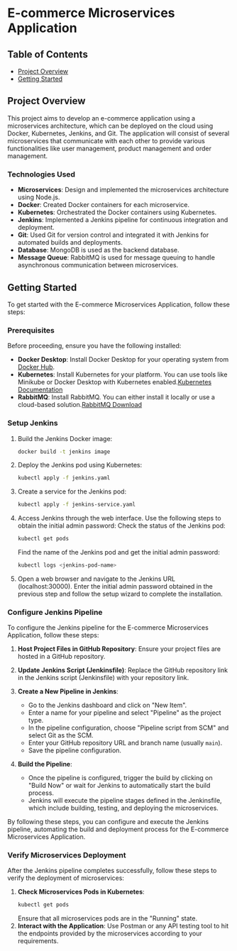 # E-commerce Microservices Application

## Table of Contents

- [Project Overview](#project-overview)
- [Getting Started](#getting-started)

## Project Overview

This project aims to develop an e-commerce application using a microservices architecture, which can be deployed on the cloud using Docker, Kubernetes, Jenkins, and Git. The application will consist of several microservices that communicate with each other to provide various functionalities like user management, product management and order management.

### Technologies Used

- **Microservices**: Design and implemented the microservices architecture using Node.js.
- **Docker**: Created Docker containers for each microservice.
- **Kubernetes**: Orchestrated the Docker containers using Kubernetes.
- **Jenkins**: Implemented a Jenkins pipeline for continuous integration and deployment.
- **Git**: Used Git for version control and integrated it with Jenkins for automated builds and deployments.
- **Database**: MongoDB is used as the backend database.
- **Message Queue**: RabbitMQ is used for message queuing to handle asynchronous communication between microservices.

## Getting Started

To get started with the E-commerce Microservices Application, follow these steps:

### Prerequisites

Before proceeding, ensure you have the following installed:

- **Docker Desktop**: Install Docker Desktop for your operating system from [Docker Hub](https://hub.docker.com/).
- **Kubernetes**: Install Kubernetes for your platform. You can use tools like Minikube or Docker Desktop with Kubernetes enabled.[Kubernetes Documentation](https://kubernetes.io/releases/download/)
- **RabbitMQ**: Install RabbitMQ. You can either install it locally or use a cloud-based solution.[RabbitMQ Download](https://www.rabbitmq.com/download.html)

### Setup Jenkins

1. Build the Jenkins Docker image:
   ```bash
   docker build -t jenkins image
2. Deploy the Jenkins pod using Kubernetes:
   ```bash
   kubectl apply -f jenkins.yaml
3. Create a service for the Jenkins pod:
   ```bash
   kubectl apply -f jenkins-service.yaml
4. Access Jenkins through the web interface. Use the following steps to obtain the initial admin password:
    Check the status of the Jenkins pod:
   ```bash
   kubectl get pods
   ```
    Find the name of the Jenkins pod and get the initial admin password:
   ```bash
   kubectl logs <jenkins-pod-name>
5. Open a web browser and navigate to the Jenkins URL (localhost:30000). Enter the initial admin password obtained in the previous step and follow the setup wizard to complete the installation.

### Configure Jenkins Pipeline

To configure the Jenkins pipeline for the E-commerce Microservices Application, follow these steps:

1. **Host Project Files in GitHub Repository**: Ensure your project files are hosted in a GitHub repository.

2. **Update Jenkins Script (Jenkinsfile)**: Replace the GitHub repository link in the Jenkins script (Jenkinsfile) with your repository link.

3. **Create a New Pipeline in Jenkins**:
   - Go to the Jenkins dashboard and click on "New Item".
   - Enter a name for your pipeline and select "Pipeline" as the project type.
   - In the pipeline configuration, choose "Pipeline script from SCM" and select Git as the SCM.
   - Enter your GitHub repository URL and branch name (usually `main`).
   - Save the pipeline configuration.

4. **Build the Pipeline**:
   - Once the pipeline is configured, trigger the build by clicking on "Build Now" or wait for Jenkins to automatically start the build process.
   - Jenkins will execute the pipeline stages defined in the Jenkinsfile, which include building, testing, and deploying the microservices.
   
By following these steps, you can configure and execute the Jenkins pipeline, automating the build and deployment process for the E-commerce Microservices Application.

### Verify Microservices Deployment

After the Jenkins pipeline completes successfully, follow these steps to verify the deployment of microservices:

1. **Check Microservices Pods in Kubernetes**:
   ```bash
   kubectl get pods
   ```
   Ensure that all microservices pods are in the "Running" state.
2. **Interact with the Application**: Use Postman or any API testing tool to hit the endpoints provided by the microservices according to your requirements.

